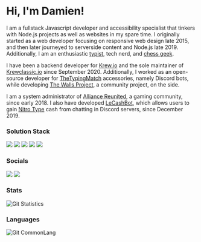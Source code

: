 # Hi, I'm Damien!

I am a fullstack Javascript developer and accessibility specialist that tinkers with Node.js projects as well as websites in my spare time.
I originally started as a web developer focusing on responsive web design late 2015, and then later journeyed to serverside content and Node.js late 2019.
Additionally, I am an enthusiastic [typist](https://nitrotype.com/racer/DamienVesper), tech nerd, and [chess geek](https://lichess.org/@/DamienVesper).

I have been a backend developer for [Krew.io](https://krew.io) and the sole maintainer of [Krewclassic.io](https://krewclassic.io) since September 2020.
Additionally, I worked as an open-source developer for [TheTypingMatch](https://github.com/TheTypingMatch) accessories, namely Discord bots, while developing [The Walls Project](https://thewallsproject.org), a community project, on the side.

I am a system administrator of [Alliance Reunited](https://alru.ga), a gaming community, since early 2018.
I also have developed [LeCashBot](https://lecashbot.cf), which allows users to gain [Nitro Type](https://nitrotype.com) cash from chatting in Discord servers, since December 2019.

### Solution Stack
[![](https://img.shields.io/badge/javascript%20-%23323330.svg?style=for-the-badge&logo=javascript)](https://www.javascript.com/)
[![](https://img.shields.io/badge/node.js%20-%2343853D.svg?style=for-the-badge&logo=node.js&logoColor=white)](https://www.nodejs.org/)
[![](https://img.shields.io/badge/html5%20-%23E34F26.svg?style=for-the-badge&logo=html5&logoColor=white)](https://www.w3schools.com/)
[![](https://img.shields.io/badge/css3%20-%231572B6.svg?style=for-the-badge&logo=css3&logoColor=white)](https://www.w3schools.com/)
[![](https://img.shields.io/badge/Python-%23ffd343?style=for-the-badge&logo=python&logoColor=black)](https://www.w3schools.com/)

### Socials
[![](https://img.shields.io/badge/Twitter-blue?style=for-the-badge&logo=twitter&logoColor=white)](https://twitter.com/LDamienVesper)
[![](https://img.shields.io/badge/Discord-%237289da?style=for-the-badge&logo=discord&logoColor=white)](https://discord.alru.ga)

### Stats
![Git Statistics](https://github-readme-stats.vercel.app/api?username=DamienVesper&show_icons=true&theme=tokyonight&include_all_commits=true&count_private=true&hide_border=true)

### Languages
![Git CommonLang](https://github-readme-stats.vercel.app/api/top-langs/?username=DamienVesper&hide_border=true&layout=compact&theme=tokyonight)
 
